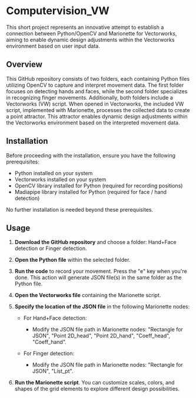 # Computervision_VW
This short project represents an innovative attempt to establish a connection between Python/OpenCV and Marionette for Vectorworks, aiming to enable dynamic design adjustments within the Vectorworks environment based on user input data.


## Overview

This GitHub repository consists of two folders, each containing Python files utilizing OpenCV to capture and interpret movement data. 
The first folder focuses on detecting hands and faces, while the second folder specializes in recognizing finger movements. 
Additionally, both folders include a Vectorworks (VW) script. When opened in Vectorworks, the included VW script, implemented with Marionette, processes the collected data to create a point attractor. 
This attractor enables dynamic design adjustments within the Vectorworks environment based on the interpreted movement data.


## Installation

Before proceeding with the installation, ensure you have the following prerequisites:

- Python installed on your system
- Vectorworks installed on your system
- OpenCV library installed for Python (required for recording positions)
- Madiapipe library installed for Python (required for face / hand detection)

No further installation is needed beyond these prerequisites.



## Usage


1. **Download the GitHub repository** and choose a folder: Hand+Face detection or Finger detection.

2. **Open the Python file** within the selected folder.

3. **Run the code** to record your movement. Press the "e" key when you're done. This action will generate JSON file(s) in the same folder as the Python file.

4. **Open the Vectorworks file** containing the Marionette script.

5. **Specify the location of the JSON file** in the following Marionette nodes:

   - For Hand+Face detection:
     - Modify the JSON file path in Marionette nodes: "Rectangle for JSON", "Point 2D_head", "Point 2D_hand", "Coeff_head", "Coeff_hand".

   - For Finger detection:
     - Modify the JSON file path in Marionette nodes: "Rectangle for JSON", "List_pt".

6. **Run the Marionette script**. You can customize scales, colors, and shapes of the grid elements to explore different design possibilities.



